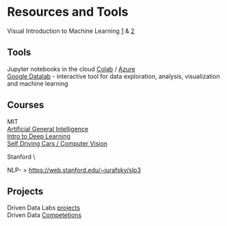 # Resources and Tools

Visual Introduction to Machine Learning [1](http://www.r2d3.us/visual-intro-to-machine-learning-part-1/) & [2](http://www.r2d3.us/visual-intro-to-machine-learning-part-2)

## Tools
Jupyter notebooks in the cloud [Colab](colab.research.google.com) / [Azure](https://notebooks.azure.com) \
[Google Datalab](https://cloud.google.com/datalab/) - interactive tool for data exploration, analysis, visualization and machine learning

## Courses
MIT \
[Artificial General Intelligence](https://agi.mit.edu/) \
[Intro to Deep Learning](http://introtodeeplearning.com/) \
[Self Driving Cars / Computer Vision](https://selfdrivingcars.mit.edu/)

Stanford \

NLP- > https://web.stanford.edu/~jurafsky/slp3

## Projects
Driven Data Labs [projects](http://drivendata.co/projects.html) \
Driven Data [Competetions](https://www.drivendata.org/competitions)
